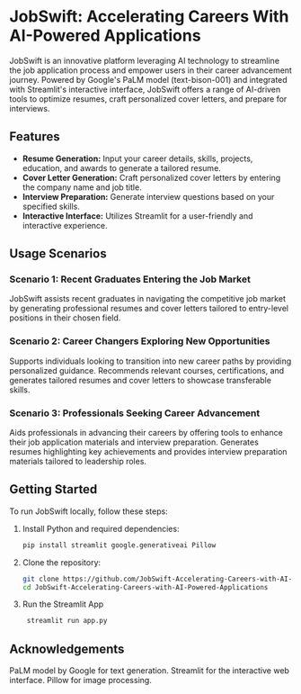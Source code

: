 # JobSwift: Accelerating Careers With AI-Powered Applications

JobSwift is an innovative platform leveraging AI technology to streamline the job application process and empower users in their career advancement journey. Powered by Google's PaLM model (text-bison-001) and integrated with Streamlit's interactive interface, JobSwift offers a range of AI-driven tools to optimize resumes, craft personalized cover letters, and prepare for interviews.

## Features

- **Resume Generation:** Input your career details, skills, projects, education, and awards to generate a tailored resume.
- **Cover Letter Generation:** Craft personalized cover letters by entering the company name and job title.
- **Interview Preparation:** Generate interview questions based on your specified skills.
- **Interactive Interface:** Utilizes Streamlit for a user-friendly and interactive experience.

## Usage Scenarios

### Scenario 1: Recent Graduates Entering the Job Market

JobSwift assists recent graduates in navigating the competitive job market by generating professional resumes and cover letters tailored to entry-level positions in their chosen field.

### Scenario 2: Career Changers Exploring New Opportunities

Supports individuals looking to transition into new career paths by providing personalized guidance. Recommends relevant courses, certifications, and generates tailored resumes and cover letters to showcase transferable skills.

### Scenario 3: Professionals Seeking Career Advancement

Aids professionals in advancing their careers by offering tools to enhance their job application materials and interview preparation. Generates resumes highlighting key achievements and provides interview preparation materials tailored to leadership roles.

## Getting Started

To run JobSwift locally, follow these steps:

1. Install Python and required dependencies:
   ```bash
   pip install streamlit google.generativeai Pillow

2. Clone the repository:
   ```bash
   git clone https://github.com/JobSwift-Accelerating-Careers-with-AI-Powered-Applications.git
   cd JobSwift-Accelerating-Careers-with-AI-Powered-Applications
3. Run the Streamlit App
   ```bash
    streamlit run app.py
   

## Acknowledgements
PaLM model by Google for text generation.
Streamlit for the interactive web interface.
Pillow for image processing.

